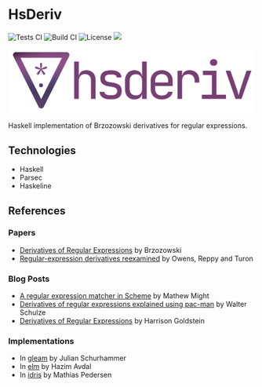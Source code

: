 # HsDeriv

![Tests CI](https://github.com/tttardigrado/hsderiv/actions/workflows/tests.yml/badge.svg)
![Build CI](https://github.com/tttardigrado/hsderiv/actions/workflows/build.yml/badge.svg)
![License](https://img.shields.io/github/license/tttardigrado/hsderiv)
<a href="https://twitter.com/intent/tweet?text=Check out hsderiv, an Haskell regex matcher using Brzozowski derivatives, by %40_tardigrado_ https%3A%2F%2Fgithub.com%2Ftttardigrado%2Fhsderiv 😁"><img src="https://img.shields.io/twitter/url?style=social&url=https%3A%2F%2Fgithub.com%2Ftttardigrado%2Fhsderiv"></a>

![Logo](./logo.png)

Haskell implementation of Brzozowski derivatives for regular expressions.

## Technologies
* Haskell
* Parsec
* Haskeline

## References

### Papers
* [Derivatives of Regular Expressions](https://dl.acm.org/doi/10.1145/321239.321249) by Brzozowski
* [Regular-expression derivatives reexamined](https://www.ccs.neu.edu/home/turon/re-deriv.pdf) by Owens, Reppy and Turon

### Blog Posts
* [A regular expression matcher in Scheme](https://matt.might.net/articles/implementation-of-regular-expression-matching-in-scheme-with-derivatives/) by Mathew Might
* [Derivatives of regular expressions explained using pac-man](https://betterprogramming.pub/how-to-take-the-derivative-of-a-regular-expression-explained-2e7cea15028d) by Walter Schulze
* [Derivatives of Regular Expressions](https://harrisongoldste.in/languages/2017/09/30/derivatives-of-regular-expressions.html) by Harrison Goldstein

### Implementations
* In [gleam](https://github.com/schurhammer/gleamy_regex) by Julian Schurhammer
* In [elm](https://github.com/hazimavdal/jare) by Hazim Avdal
* In [idris](https://github.com/MathiasVP/idris-regex) by Mathias Pedersen